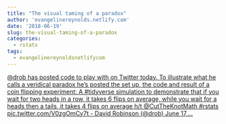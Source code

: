 ```yaml
---
title: "The visual taming of a paradox"
author: 'evangelinereynolds.netlify.com'
date: '2018-06-19'
slug: the-visual-taming-of-a-paradox
categories:
  - rstats
tags:
  - evangelinereynoldsnetlifycom
---
```


[@drob has posted code to play with on Twitter today. To illustrate what he calls a veridical paradox he’s posted the set up, the code and result of a coin flipping experiment: A #tidyverse simulation to demonstrate that if you wait for two heads in a row, it takes 6 flips on average, while you wait for a heads then a tails, it takes 4 flips on average h/t @CutTheKnotMath #rstats pic.twitter.com/V0zgOmCy7t - David Robinson (@drob) June 17,...<click to read more>](https://evangelinereynolds.netlify.com/post/sequences-probabilities/)

